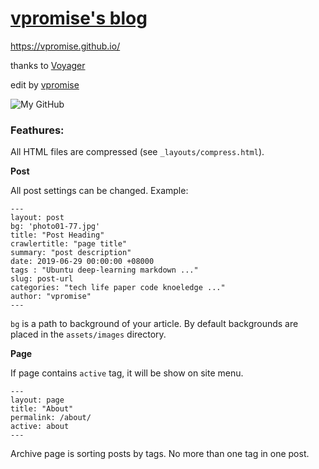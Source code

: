 # [vpromise's blog](https://vpromise.github.io)
<https://vpromise.github.io/>

thanks to [Voyager](https://github.com/redVi/voyager)

edit by [vpromise](https://github.com/vpromise)

![My GitHub](https://github-readme-stats.vercel.app/api?username=vpromise&bg_color=00f2fe,00f2fe,4facfe&title_color=fff&text_color=fff)


### Feathures:

All HTML files are compressed (see `_layouts/compress.html`).

**Post**

All post settings can be changed. Example:

```
---
layout: post
bg: 'photo01-77.jpg'
title: "Post Heading"
crawlertitle: "page title"
summary: "post description"
date: 2019-06-29 00:00:00 +08000
tags : "Ubuntu deep-learning markdown ..."
slug: post-url
categories: "tech life paper code knoeledge ..."
author: "vpromise"
---
```

`bg` is a path to background of your article. By default backgrounds are placed in the `assets/images` directory.

**Page**

If page contains `active` tag, it will be show on site menu.

```
---
layout: page
title: "About"
permalink: /about/
active: about
---
```
Archive page is sorting posts by tags. No more than one tag in one post.


